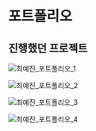 # 포트폴리오
## 진행했던 프로젝트

![최예진_포트폴리오_1](yeGenieee_portfolio/최예진_포트폴리오_1.jpeg)

![최예진_포트폴리오_2](yeGenieee_portfolio/최예진_포트폴리오_2.jpeg)

![최예진_포트폴리오_3](yeGenieee_portfolio/최예진_포트폴리오_3.jpeg)

![최예진_포트폴리오_4](yeGenieee_portfolio/최예진_포트폴리오_4.jpeg)